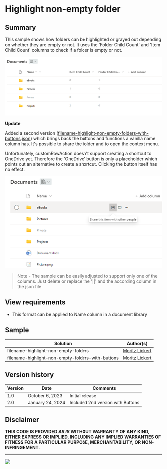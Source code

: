 # Highlight non-empty folder

## Summary
This sample shows how folders can be highlighted or grayed out depending on whether they are empty or not.
It uses the 'Folder Child Count' and 'Item Child Count' columns to check if a folder is empty or not.

![screenshot of the sample](./assets/screenshot.png)

**Update**

Added a second version ([filename-highlight-non-empty-folders-with-buttons.json](./filename-highlight-non-empty-folders-with-buttons.json)) which brings back the buttons and functions a vanilla name column has. It's possible to share the folder and to open the context menu.

Unfortunately, customRowAction doesn't support creating a shortcut to OneDrive yet. Therefore the 'OneDrive' button is only a placeholder which points out an alternative to create a shortcut. Clicking the button itself has no effect.

![screenshot of the sample with hidden columns](./assets/screenshot_hidden_columns.png)

> Note - The sample can be easily adjusted to support only one of the columns. Just delete or replace the '||' and the according column in the json file

## View requirements
- This format can be applied to Name column in a document library

## Sample

Solution|Author(s)
--------|---------
filename-highlight-non-empty-folders | [Moritz Lickert](https://github.com/MoeIcI)
filename-highlight-non-empty-folders-with-buttons | [Moritz Lickert](https://github.com/MoeIcI)


## Version history

Version|Date|Comments
-------|----|--------
1.0|October 6, 2023|Initial release
2.0|January 24, 2024|Included 2nd version with Buttons

## Disclaimer
**THIS CODE IS PROVIDED *AS IS* WITHOUT WARRANTY OF ANY KIND, EITHER EXPRESS OR IMPLIED, INCLUDING ANY IMPLIED WARRANTIES OF FITNESS FOR A PARTICULAR PURPOSE, MERCHANTABILITY, OR NON-INFRINGEMENT.**

---
<img src="https://pnptelemetry.azurewebsites.net/list-formatting/column-samples/filename-highlight-non-empty-folders" />
